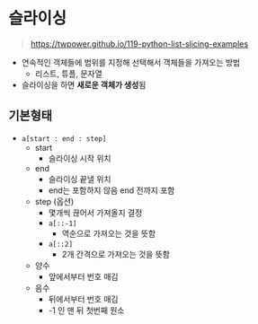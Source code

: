 # 슬라이싱

> https://twpower.github.io/119-python-list-slicing-examples

- 연속적인 객체들에 범위를 지정해 선택해서 객체들을 가져오는 방법
  - 리스트, 튜플, 문자열
- 슬라이싱을 하면 **새로운 객체가 생성**됨



## 기본형태

- `a[start : end : step]`
  - start
    - 슬라이싱 시작 위치
  - end
    - 슬라이싱 끝낼 위치 
    - end는 포함하지 않음 end 전까지 포함
  - step (옵션)
    - 몇개씩 끊어서 가져올지 결정
    - `a[::-1]` 
      - 역순으로 가져오는 것을 뜻함
    - `a[::2]`
      - 2개 간격으로 가져오는 것을 뜻함
  - 양수
    - 앞에서부터 번호 매김
  - 음수
    - 뒤에서부터 번호 매김 
    - -1 인 맨 뒤 첫번째 원소